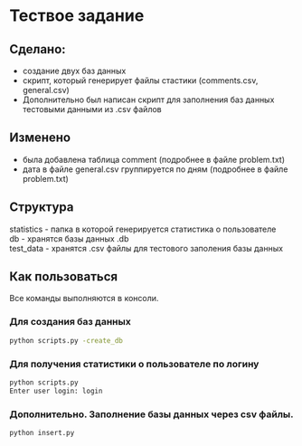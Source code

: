 # Тествое задание

## Сделано:
- создание двух баз данных
- скрипт, который генерирует файлы стастики (comments.csv, general.csv)
- Дополнительно был написан скрипт для заполнения баз данных тестовыми данными из .csv файлов

## Изменено
- была добавлена таблица comment (подробнее в файле problem.txt)
- дата в файле general.csv группируется по дням (подробнее в файле problem.txt)

## Структура
statistics - папка в которой генерируется статистика о пользователе   
db - хранятся базы данных .db   
test_data - хранятся .csv файлы для тестового заполения базы данных

## Как пользоваться
Все команды выполняются в консоли.  
### Для создания баз данных
```bash
python scripts.py -create_db
```
### Для получения статистики о пользователе по логину
```bash
python scripts.py
Enter user login: login
```
### Дополнительно. Заполнение базы данных через csv файлы.
```bash
python insert.py
```
